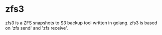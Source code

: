 # zfs3
zfs3 is a ZFS snapshots to S3 backup tool written in golang. zfs3 is based on 'zfs send' and 'zfs receive'.
